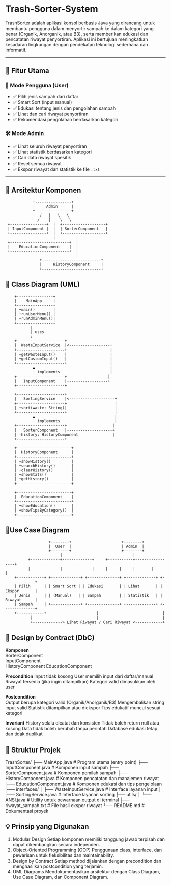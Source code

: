 # Trash-Sorter-System

TrashSorter adalah aplikasi konsol berbasis Java yang dirancang untuk membantu pengguna dalam menyortir sampah ke dalam kategori yang benar (Organik, Anorganik, atau B3), serta memberikan edukasi dan pencatatan riwayat penyortiran. Aplikasi ini bertujuan meningkatkan kesadaran lingkungan dengan pendekatan teknologi sederhana dan informatif.

---

## 📌 Fitur Utama

### 👤 Mode Pengguna (User)
- ✅ Pilih jenis sampah dari daftar
- ✅ Smart Sort (input manual)
- ✅ Edukasi tentang jenis dan pengolahan sampah
- ✅ Lihat dan cari riwayat penyortiran
- ✅ Rekomendasi pengolahan berdasarkan kategori

### 🛠️ Mode Admin
- ✅ Lihat seluruh riwayat penyortiran
- ✅ Lihat statistik berdasarkan kategori
- ✅ Cari data riwayat spesifik
- ✅ Reset semua riwayat
- ✅ Ekspor riwayat dan statistik ke file `.txt`

---

## 🧱 Arsitektur Komponen
                +----------------+
                |     Admin      |
                +----------------+
                   /   |   \   \
                  /    |    \   \
     +----------------+  |  +-------------------+
     | InputComponent |  |  | SorterComponent   |
     +----------------+  |  +-------------------+
                         |         |
     +--------------------------+  |
     |    EducationComponent    |  |
     +--------------------------+  |
                                   |
                   +--------------------------+
                   |     HistoryComponent     |
                   +--------------------------+

## 📘 Class Diagram (UML)
        +----------------+
        |    MainApp     |
        +----------------+
        | +main()        |
        | +runUserMenu() |
        | +runAdminMenu()|
        +----------------+
               |
               | uses
               ↓
        +---------------------+
        |  WasteInputService  |<------------------+
        +---------------------+                   |
        | +getWasteInput()    |                   |
        | +getCustomInput()   |                   |
        +---------------------+                   |
                ▲                                 |
                | implements                      |
        +---------------------+                  |
        |   InputComponent    |------------------+
        +---------------------+
        
        +---------------------+
        |   SortingService    |<--------------------+
        +---------------------+                     |
        | +sort(waste: String)|                     |
        +---------------------+                     |
                ▲                                   |
                | implements                        |
        +---------------------+                    |
        |   SorterComponent   |--------------------+
        | -history: HistoryComponent               |
        +---------------------+
        
        +------------------------+
        |  HistoryComponent      |
        +------------------------+
        | +showHistory()         |
        | +searchHistory()       |
        | +clearHistory()        |
        | +showStats()           |
        | +getHistory()          |
        +------------------------+
        
        +------------------------+
        |  EducationComponent    |
        +------------------------+
        | +showEducation()       |
        | +showTipsByCategory()  |
        +------------------------+

## 📎Use Case Diagram
                       +--------+                      +--------+
                       |  User  |                      | Admin  |
                       +--------+                      +--------+
                            |                               |
              +-------------+-------------+     +-----------+-----------------+
              |             |             |     |     |     |       |         |
        +------------+ +-------------+ +--------------+ +-------------+ +--------------+
        | Pilih      | | Smart Sort | | Edukasi       | | Lihat       | | Ekspor       |
        | Jenis      | | (Manual)   | | Sampah        | | Statistik   | | Riwayat      |
        | Sampah     | +-------------+ +--------------+ +-------------+ +--------------+
        +------------+                      |                            |
               |                            |                            |
               +-------------> Lihat Riwayat / Cari Riwayat <------------+


## 📑 Design by Contract (DbC)
**Komponen**		
SorterComponent		
InputComponent			
HistoryComponent
EducationComponent

**Precondition**
Input tidak kosong
User memilih input dari daftar/manual
Riwayat tersedia (jika ingin ditampilkan)
Kategori valid dimasukkan oleh user

**Postcondition**	
Output berupa kategori valid (Organik/Anorganik/B3)
Mengembalikan string input valid
Statistik ditampilkan atau diekspor	
Tips edukatif muncul sesuai kategori

**Invariant**
History selalu dicatat dan konsisten
Tidak boleh return null atau kosong
Data tidak boleh berubah tanpa perintah
Database edukasi tetap dan tidak duplikat


## 📂 Struktur Projek
TrashSorter/
├── MainApp.java                  # Program utama (entry point)
├── InputComponent.java           # Komponen input sampah
├── SorterComponent.java          # Komponen pemilah sampah
├── HistoryComponent.java         # Komponen pencatatan dan manajemen riwayat
├── EducationComponent.java       # Komponen edukasi dan tips pengelolaan
├── interfaces/
│   ├── WasteInputService.java    # Interface layanan input
│   ├── SortingService.java       # Interface layanan sorting
├── utils/
│   └── ANSI.java                 # Utility untuk pewarnaan output di terminal
├── riwayat_sampah.txt            # File hasil ekspor riwayat
└── README.md                     # Dokumentasi proyek

## 💡 Prinsip yang Digunakan
1. Modular Design
   Setiap komponen memiliki tanggung jawab terpisah dan dapat dikembangkan secara independen.
2. Object-Oriented Programming (OOP)
   Penggunaan class, interface, dan pewarisan untuk fleksibilitas dan maintainability.
3. Design by Contract
   Setiap method dijalankan dengan precondition dan menghasilkan postcondition yang terjamin.
4. UML Diagrams
   Mendokumentasikan arsitektur dengan Class Diagram, Use Case Diagram, dan Component Diagram.

   




